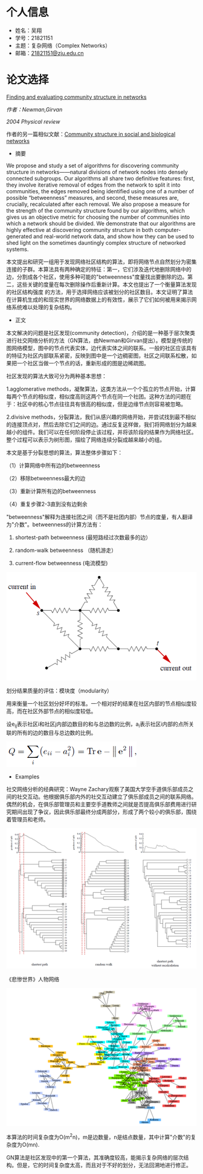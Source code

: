 # 个人信息
- 姓名：吴翔
- 学号：21821151
- 主题：复杂网络（Complex Networks）
- 邮箱：21821151@zju.edu.cn

# 论文选择

[Finding and evaluating community structure in networks](https://arxiv.org/pdf/cond-mat/0308217.pdf)

*作者：Newman,Girvan*

*2004 Physical review*

作者的另一篇相似文献：[Community structure in social and biological networks](https://www.pnas.org/content/pnas/99/12/7821.full.pdf)

- 摘要

We propose and study a set of algorithms for discovering community structure in networks——natural divisions of network nodes into densely connected subgroups. Our algorithms all share two definitive features: first, they involve iterative removal of edges from the network to split it into communities, the edges removed being identified using one of a number of possible “betweenness” measures, and second, these measures are, crucially, recalculated after each removal. We also propose a measure for the strength of the community structure found by our algorithms, which gives us an objective metric for choosing the number of communities into which a network should be divided. We demonstrate that our algorithms are highly effective at discovering community structure in both computer-generated and real-world network data, and show how they can be used to shed light on the sometimes dauntingly complex structure of networked systems.

本文提出和研究一组用于发现网络社区结构的算法，即将网络节点自然划分为密集连接的子群。本算法具有两种确定的特征：第一，它们涉及迭代地删除网络中的边，分割成各个社区，使用多种可能的"betweenness"度量找出要删除的边。第二，这些关键的度量在每次删除操作后重新计算。本文也提出了一个衡量算法发现的社区结构强度
的方法，用于选择网络应该被划分的社区数目。本文证明了算法在计算机生成的和现实世界的网络数据上的有效性，展示了它们如何被用来揭示网络系统难以处理的复杂结构。

- 正文

本文解决的问题是社区发现(community detection)，介绍的是一种基于层次聚类进行社交网络分析的方法（GN算法，由Newman和Girvan提出）。模型是传统的图网络模型，图中的节点代表实体，边代表实体之间的联系。一般的社区应该具有的特征为社区内部联系紧密，反映到图中是一个边稠密图，社区之间联系松散，如果把一个社区当做一个节点的话，重新形成的图是边稀疏图。

社区发现的算法大致可分为两种基本思想：

1.agglomerative methods，凝聚算法，这类方法从一个个孤立的节点开始，计算每两个节点的相似度，相似度高则这两个节点在同一个社团。这种方法的问题在于：社区中的核心节点往往具有很高的相似度，但是边缘节点则容易被忽略。

2.divisive methods，分裂算法，我们从感兴趣的网络开始，并尝试找到最不相似的连接顶点对，然后去除它们之间的边。通过反复这样做，我们将网络划分为越来越小的组件。我们可以在任何阶段停止该过程，并将该阶段的结果作为网络社区。整个过程可以表示为树形图，描绘了网络连续分裂成越来越小的组。

本文是基于分裂思想的算法，算法整体步骤如下：

   （1）计算网络中所有边的betweenness 
   
   （2）移除betweenness最大的边
   
   （3）重新计算所有边的betweenness
   
   （4）重复步骤2-3直到没有边剩余

"betweenness"解释为连接社团之间（而不是社团内部）节点的度量，有人翻译为"介数"。betweenness的计算方法有：

1. shortest-path betweenness  (最短路经过次数最多的边）

2. random-walk betweenness （随机游走）

3. current-flow betweenness (电流模型)

![电阻电流模型](./1.png)

划分结果质量的评估：模块度（modularity）

用来衡量一个社区划分好坏的标准。一个相对好的结果在社区内部的节点相似度较高，而在社区外部节点的相似度较低。

设e<sub>ij</sub>表示社区i和社区j内部边数目的和与总边数的比例，a<sub>i</sub>表示社区i内部的点所关联的所有的边的数目与总边数的比例。

![数学公式](./2.png)

- Examples

社交网络分析的经典研究：Wayne Zachary观察了美国大学空手道俱乐部成员之间的社交互动。他根据俱乐部内外的社交互动建立了俱乐部成员之间的联系网络。 偶然的机会，在俱乐部管理员和主要空手道教师之间就是否提高俱乐部费用进行研究期间出现了争议，因此俱乐部最终分成两部分，形成了两个较小的俱乐部，围绕着管理员和老师。

![Zachary karate club](./3.png)

《悲惨世界》人物网络

![Les Miserables](./4.png)

本算法的时间复杂度为O(m<sup>2</sup>n)，m是边数量，n是结点数量，其中计算"介数"的复杂度为O(mn).

GN算法是社区发现中的第一个算法，其准确度较高，能揭示复杂网络的层次结构。但是，它的时间复杂度太高，而且对于不好的划分，无法回溯地进行修正。

